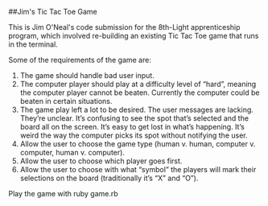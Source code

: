 ##Jim's Tic Tac Toe Game

This is Jim O'Neal's code submission for the 8th-Light apprenticeship program, which involved re-building an existing Tic Tac Toe game that runs in the terminal.

Some of the requirements of the game are:

  1. The game should handle bad user input.
  2. The computer player should play at a difficulty level of “hard”, meaning the computer player cannot be beaten.  Currently the computer could be beaten in certain situations.
  3. The game play left a lot to be desired. The user messages are lacking. They’re unclear. It’s confusing to see the spot that’s selected and the board all on the screen. It’s easy to get lost in what’s happening. It’s weird the way the computer picks its spot without notifying the user.
  4. Allow the user to choose the game type (human v. human, computer v. computer, human v. computer).
  5. Allow the user to choose which player goes first.
  6. Allow the user to choose with what “symbol” the players will mark their selections on the board (traditionally it’s “X” and “O”).



Play the game with ruby game.rb
